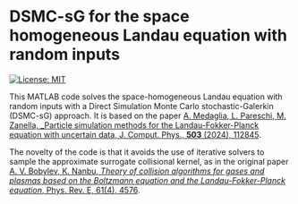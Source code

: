 # **DSMC-sG for the space homogeneous Landau equation with random inputs**

[![License: MIT](https://img.shields.io/badge/License-MIT-yellow.svg)](https://opensource.org/licenses/MIT)

This MATLAB code solves the space-homogeneous Landau equation with random inputs with a Direct Simulation Monte Carlo stochastic-Galerkin (DSMC-sG) approach. 
It is based on the paper [A. Medaglia, L. Pareschi, M. Zanella, _Particle simulation methods for the Landau-Fokker-Planck equation with uncertain data,  J. Comput. Phys., **503** (2024), 112845](https://www.sciencedirect.com/science/article/pii/S0021999124000949?ref=pdf_download&fr=RR-2&rr=867703bb2d980e46).

The novelty of the code is that it avoids the use of iterative solvers to sample the approximate surrogate collisional kernel, as in the original paper [A. V. Bobylev, K. Nanbu, _Theory of collision algorithms for gases and plasmas based on the Boltzmann equation and the Landau-Fokker-Planck equation_, Phys. Rev. E, 61(4), 4576](https://journals.aps.org/pre/pdf/10.1103/PhysRevE.61.4576).
